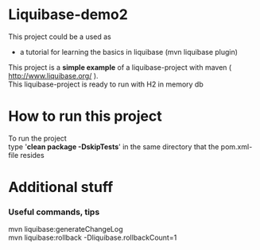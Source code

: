 # Liquibase-demo2

This project could be a used as

  - a tutorial for learning the basics in liquibase (mvn liquibase plugin)
  
This project is a **simple example** of a liquibase-project with maven ( http://www.liquibase.org/ ).<br>
This liquibase-project is ready to run with H2 in memory db

# How to run this project
To run the project<br>
type '**clean package -DskipTests**' in the same directory that the pom.xml-file resides

# Additional stuff
### Useful commands, tips
mvn liquibase:generateChangeLog<br>
mvn liquibase:rollback -Dliquibase.rollbackCount=1
